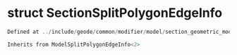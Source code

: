 # struct SectionSplitPolygonEdgeInfo

```cpp
Defined at ../include/geode/common/modifier/model/section_geometric_modifier.h#59
```

```cpp
Inherits from ModelSplitPolygonEdgeInfo<2>
```



